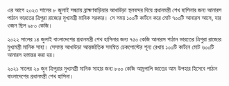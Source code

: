 এর আগে ২০২৩ সালের ৮ জুলাই সন্ধ্যায় ব্রাহ্মণবাড়িয়ার আখাউড়া স্থলবন্দর দিয়ে প্রধানমন্ত্রী শেখ হাসিনার জন্য আনারস পাঠান ভারতের ত্রিপুরা রাজ্যের মুখ্যমন্ত্রী মানিক সরকার। সে সময় ১০০টি কার্টনে করে মোট ৭০০টি আনারস আসে, যার ওজন ছিল ৯৮০ কেজি।

২০২২ সালের ১৪ জুলাই বাংলাদেশের প্রধানমন্ত্রী শেখ হাসিনার জন্য ৭৫০ কেজি আনারস পাঠান ভারতের ত্রিপুরা রাজ্যের মুখ্যমন্ত্রী মানিক সাহা। সেসময় আখাউড়া আন্তর্জাতিক সমন্বিত চেকপোস্টের শূন্য রেখায় ১০০টি কার্টনে মোট ৬০০টি আনারস হস্তান্তর করা হয়।

২০২১ সালের ২০ জুন ত্রিপুরার মুখ্যমন্ত্রী মানিক সাহার জন্য ৮০০ কেজি আম্রপালি জাতের আম উপহার হিসেবে পাঠান বাংলাদেশের প্রধানমন্ত্রী শেখ হাসিনা।
